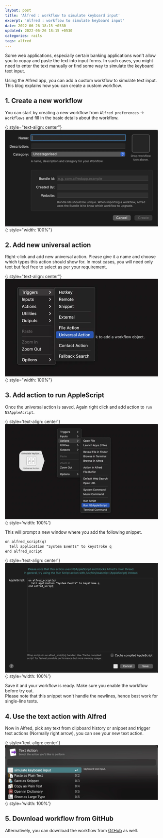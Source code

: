 ```yaml
---
layout: post
title: 'Alfred : workflow to simulate keyboard input'
excerpt: 'Alfred : workflow to simulate keyboard input'
date: 2022-06-26 18:15 +0530
updated: 2022-06-26 18:15 +0530
categories: rails
tags: alfred
---
```


Some web applications, especially certain banking applications won't allow you to copay and paste the text into input forms. In such cases, you might need to enter the text manually or find some way to simulate the keyboard text input. 

Using the Alfred app, you can add a custom workflow to simulate text input. This blog explains how you can create a custom workflow.


## <a class="anchor" name="create-new-workflow" href="#create-new-workflow"><i class="anchor-icon"></i></a>1. Create a new workflow

You can start by creating a new workflow from `Alfred preferences` -> `Workflows` and fill in the basic details about the workflow.

{: style="text-align: center"}
![basic details of workflow](/assets/images/simulate_keyboard_input/new-workflow.webp){: style="width: 100%"}

## <a class="anchor" name="add-new-universal-action" href="#add-new-universal-action"><i class="anchor-icon"></i></a>2. Add new universal action

Right-click and add new universal action. Please give it a name and choose which types this action should show for. In most cases, you will need only text but feel free to select as per your requirement.

{: style="text-align: center"}
![new universal action](/assets/images/simulate_keyboard_input/add-as-universal-action.webp){: style="width: 100%"}

## <a class="anchor" name="add-action-to-run-applescript" href="#add-action-to-run-applescript"><i class="anchor-icon"></i></a>3. Add action to run AppleScript

Once the universal action is saved, Again right click and add action to `run NSAppleAcript`. 

{: style='text-align: center'}
![add action](/assets/images/simulate_keyboard_input/add-action.webp){: style='width: 100%'}

This will prompt a new window where you add the following snippet.

```
on alfred_script(q)
  tell application "System Events" to keystroke q
end alfred_script
```

{: style='text-align: center'}
![fill-action-content](/assets/images/simulate_keyboard_input/fill-action-content.webp){: style='width: 100%'}

Save it and your workflow is ready. Make sure you enable the workflow before try out.   
Please note that this snippet won't handle the newlines, hence best work for single-line texts.

## <a class="anchor" name="use-text-action" href="#use-text-action"><i class="anchor-icon"></i></a>4. Use the text action with Alfred

Now in Alfred, pick any text from clipboard history or snippet and trigger text actions (Normally right arrow), you can see your new text action.

{: style='text-align: center'}
![use workflow via text action](/assets/images/simulate_keyboard_input/text-action-on-text.webp){: style='width: 100%'}

## <a class="anchor" name="download" href="#download"><i class="anchor-icon"></i></a>5. Download workflow from GitHub

Alternatively, you can download the workflow from [GitHub](https://github.com/revathskumar/alfred-simulate-keyboard) as well.
